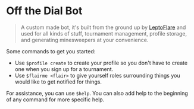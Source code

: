 # Off the Dial Bot
> A custom made bot, it's built from the ground up by [LeptoFlare](https://lepto.tech) and used for all kinds of stuff, tournament management, profile storage, and generating minesweepers at your convenience.

Some commands to get you started:
- Use `$profile create` to create your profile so you don't have to create one when you sign up for a tournament.
- Use `$flairme <flair>` to give yourself roles surrounding things you would like to get notified for things.

For assistance, you can use `$help`. You can also add help to the beginning of any command for more specific help.

